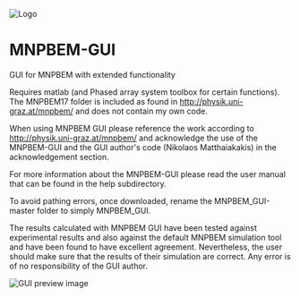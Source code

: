 ![Logo](https://github.com/Nikolaos-MAtthaiakakis/MNPBEM_GUI/blob/master/extra_tools/MNPBEM_GUI_resources/icon_48.png?raw=true)

# MNPBEM-GUI
GUI for MNPBEM with extended functionality 

Requires matlab (and Phased array system toolbox for certain functions). The MNPBEM17 folder is included 
as found in http://physik.uni-graz.at/mnpbem/ and does not contain my own code.

When using MNPBEM GUI please reference the work according to http://physik.uni-graz.at/mnpbem/ 
and acknowledge the use of the MNPBEM-GUI and the GUI author's code (Nikolaos Matthaiakakis) in the acknowledgement section.

For more information about the MNPBEM-GUI please read the user manual that can be found in the help subdirectory.

To avoid pathing errors, once downloaded, rename the MNPBEM_GUI-master folder to simply MNPBEM_GUI.

The results calculated with MNPBEM GUI have been tested against experimental results and also against the default MNPBEM simulation tool and have been found to have excellent agreement. Nevertheless, the user should make sure that the results of their simulation are correct. Any error is of no responsibility of the GUI author.

![GUI preview image](https://github.com/Nikolaos-MAtthaiakakis/MNPBEM_GUI/blob/master/extra_tools/MNPBEM_GUI_resources/GUI.png?raw=true)
